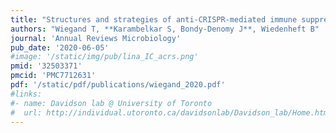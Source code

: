 ```yaml
---
title: "Structures and strategies of anti-CRISPR-mediated immune suppression"
authors: "Wiegand T, **Karambelkar S, Bondy-Denomy J**, Wiedenheft B"
journal: 'Annual Reviews Microbiology'
pub_date: '2020-06-05'
#image: '/static/img/pub/lina_IC_acrs.png'
pmid: '32503371'
pmcid: 'PMC7712631'
pdf: '/static/pdf/publications/wiegand_2020.pdf'
#links:
#- name: Davidson lab @ University of Toronto
#  url: http://individual.utoronto.ca/davidsonlab/Davidson_lab/Home.html
---
```


